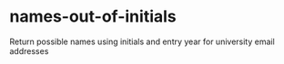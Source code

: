 # names-out-of-initials
Return possible names using initials and entry year for university email addresses
